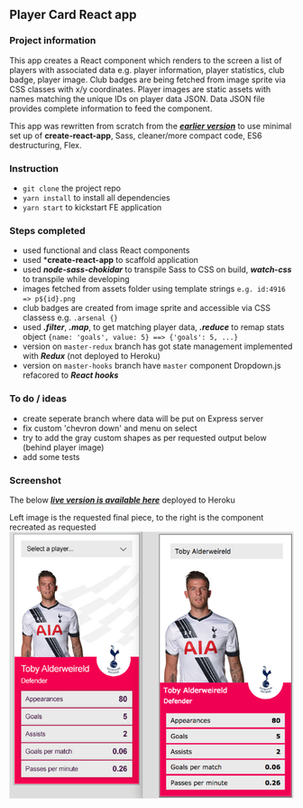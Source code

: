 ## Player Card React app

### Project information

This app creates a React component which renders to the screen a list of players with associated data e.g. player information, player statistics, club badge, player image. Club badges are being fetched from image sprite via CSS classes with x/y coordinates. Player images are static assets with names matching the unique IDs on player data JSON. Data JSON file provides complete information to feed the component.

This app was rewritten from scratch from the [***earlier version***](https://github.com/maciejk77/player-card/tree/version-B) to use minimal set up of **create-react-app**, Sass, cleaner/more compact code, ES6 destructuring, Flex.

### Instruction
- ```git clone``` the project repo
- ```yarn install``` to install all dependencies
- ```yarn start``` to kickstart FE application

### Steps completed
- used functional and class React components
- used ***create-react-app** to scaffold application
- used ***node-sass-chokidar*** to transpile Sass to CSS on build, ***watch-css*** to transpile while developing
- images fetched from assets folder using template strings ```e.g. id:4916 => p${id}.png```
- club badges are created from image sprite and accessible via CSS classess e.g. ```.arsenal {}```
- used ***.filter***, ***.map***, to get matching player data, ***.reduce*** to remap stats object ```{name: 'goals', value: 5} ==> {'goals': 5, ...}```
- version on ```master-redux``` branch has got state management implemented with ***Redux*** (not deployed to Heroku)
- version on ```master-hooks``` branch have ```master``` component Dropdown.js refacored to ***React hooks***

### To do / ideas
- create seperate branch where data will be put on Express server
- fix custom 'chevron down' and menu on select
- try to add the gray custom shapes as per requested output below (behind player image)
- add some tests

### Screenshot

The below [***live version is available here***](https://player-card-react.herokuapp.com/) deployed to Heroku 

Left image is the requested final piece, to the right is the component recreated as requested
![Screenshot](public/screenshot.png)